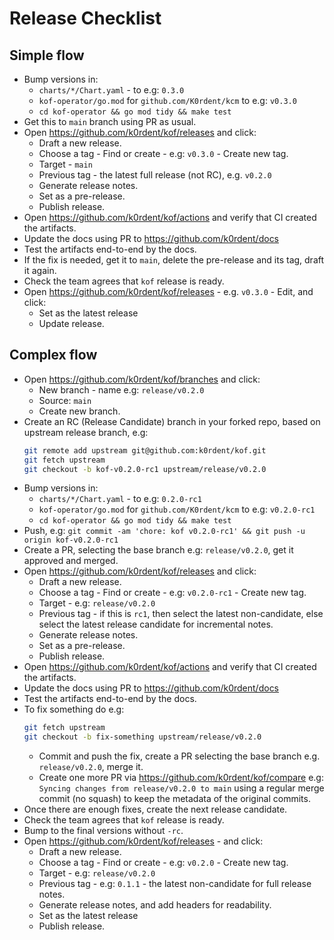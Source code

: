 # Release Checklist

## Simple flow

* Bump versions in:
  * `charts/*/Chart.yaml` - to e.g: `0.3.0`
  * `kof-operator/go.mod` for `github.com/K0rdent/kcm` to e.g: `v0.3.0`
  * `cd kof-operator && go mod tidy && make test`
* Get this to `main` branch using PR as usual.
* Open https://github.com/k0rdent/kof/releases and click:
  * Draft a new release.
  * Choose a tag - Find or create - e.g: `v0.3.0` - Create new tag.
  * Target - `main`
  * Previous tag - the latest full release (not RC), e.g. `v0.2.0`
  * Generate release notes.
  * Set as a pre-release.
  * Publish release.
* Open https://github.com/k0rdent/kof/actions and verify that CI created the artifacts.
* Update the docs using PR to https://github.com/k0rdent/docs
* Test the artifacts end-to-end by the docs.
* If the fix is needed, get it to `main`, delete the pre-release and its tag, draft it again.
* Check the team agrees that `kof` release is ready.
* Open https://github.com/k0rdent/kof/releases - e.g. `v0.3.0` - Edit, and click:
  * Set as the latest release
  * Update release.

## Complex flow

* Open https://github.com/k0rdent/kof/branches and click:
  * New branch - name e.g: `release/v0.2.0`
  * Source: `main`
  * Create new branch.
* Create an RC (Release Candidate) branch in your forked repo,
  based on upstream release branch, e.g:
  ```bash
  git remote add upstream git@github.com:k0rdent/kof.git
  git fetch upstream
  git checkout -b kof-v0.2.0-rc1 upstream/release/v0.2.0
  ```
* Bump versions in:
  * `charts/*/Chart.yaml` - to e.g: `0.2.0-rc1`
  * `kof-operator/go.mod` for `github.com/K0rdent/kcm` to e.g: `v0.2.0-rc1`
  * `cd kof-operator && go mod tidy && make test`
* Push, e.g: `git commit -am 'chore: kof v0.2.0-rc1' && git push -u origin kof-v0.2.0-rc1`
* Create a PR, selecting the base branch e.g: `release/v0.2.0`, get it approved and merged.
* Open https://github.com/k0rdent/kof/releases and click:
  * Draft a new release.
  * Choose a tag - Find or create - e.g: `v0.2.0-rc1` - Create new tag.
  * Target - e.g: `release/v0.2.0`
  * Previous tag - if this is `rc1`, then select the latest non-candidate,
    else select the latest release candidate for incremental notes.
  * Generate release notes.
  * Set as a pre-release.
  * Publish release.
* Open https://github.com/k0rdent/kof/actions and verify that CI created the artifacts.
* Update the docs using PR to https://github.com/k0rdent/docs
* Test the artifacts end-to-end by the docs.
* To fix something do e.g:
  ```bash
  git fetch upstream
  git checkout -b fix-something upstream/release/v0.2.0
  ```
  * Commit and push the fix, create a PR selecting the base branch e.g. `release/v0.2.0`, merge it.
  * Create one more PR via https://github.com/k0rdent/kof/compare
    e.g: `Syncing changes from release/v0.2.0 to main`
    using a regular merge commit (no squash) to keep the metadata of the original commits.
* Once there are enough fixes, create the next release candidate.
* Check the team agrees that `kof` release is ready.
* Bump to the final versions without `-rc`.
* Open https://github.com/k0rdent/kof/releases - and click:
  * Draft a new release.
  * Choose a tag - Find or create - e.g: `v0.2.0` - Create new tag.
  * Target - e.g: `release/v0.2.0`
  * Previous tag - e.g: `0.1.1` - the latest non-candidate for full release notes.
  * Generate release notes, and add headers for readability.
  * Set as the latest release
  * Publish release.
